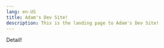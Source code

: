 ```yaml
---
lang: en-US
title: Adam's Dev Site!
description: This is the landing page to Adam's Dev Site!
---
```

Detail!

